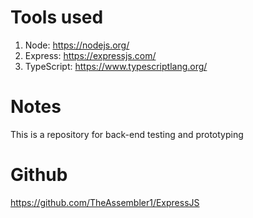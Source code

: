 # Tools used
1. Node: https://nodejs.org/
2. Express: https://expressjs.com/
3. TypeScript: https://www.typescriptlang.org/

# Notes
This is a repository for back-end testing and prototyping

# Github
https://github.com/TheAssembler1/ExpressJS